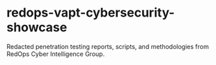 # redops-vapt-cybersecurity-showcase
Redacted penetration testing reports, scripts, and methodologies from RedOps Cyber Intelligence Group.
